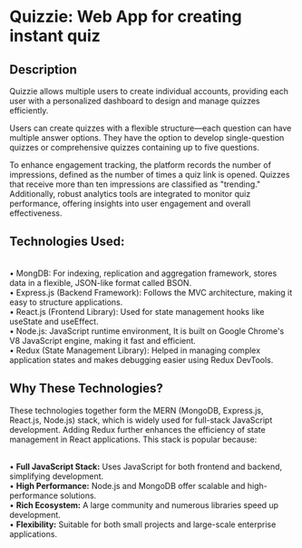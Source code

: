 # Quizzie: Web App for creating instant quiz

## Description

Quizzie allows multiple users to create individual accounts, providing each user with a personalized dashboard to design and manage quizzes efficiently.

Users can create quizzes with a flexible structure—each question can have multiple answer options. They have the option to develop single-question quizzes or comprehensive quizzes containing up to five questions.

To enhance engagement tracking, the platform records the number of impressions, defined as the number of times a quiz link is opened. Quizzes that receive more than ten impressions are classified as "trending." Additionally, robust analytics tools are integrated to monitor quiz performance, offering insights into user engagement and overall effectiveness.

## Technologies Used:

<br> • MongDB: For indexing, replication and aggregation framework, stores data in a flexible, JSON-like format called BSON.
<br> •  Express.js (Backend Framework): Follows the MVC architecture, making it easy to structure applications.
<br> • React.js (Frontend Library): Used for state management hooks like useState and useEffect.
<br> • Node.js: JavaScript runtime environment, It is built on Google Chrome's V8 JavaScript engine, making it fast and efficient.
<br> • Redux (State Management Library): Helped in managing complex application states and makes debugging easier using Redux DevTools.

## Why These Technologies?

These technologies together form the MERN (MongoDB, Express.js, React.js, Node.js) stack, which is widely used for full-stack JavaScript development. Adding Redux further enhances the efficiency of state management in React applications. This stack is popular because:

<br> • <strong>Full JavaScript Stack:</strong> Uses JavaScript for both frontend and backend, simplifying development.
<br> • <strong>High Performance:</strong> Node.js and MongoDB offer scalable and high-performance solutions.
<br> • <strong>Rich Ecosystem:</strong> A large community and numerous libraries speed up development.
<br> • <strong>Flexibility:</strong> Suitable for both small projects and large-scale enterprise applications.
